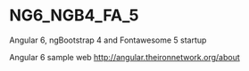 # NG6_NGB4_FA_5
Angular 6, ngBootstrap 4 and Fontawesome 5 startup








Angular 6 sample web http://angular.theironnetwork.org/about
